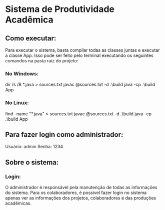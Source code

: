 # Sistema de Produtividade Acadêmica

## Como executar:

Para executar o sistema, basta compilar todas as classes juntas e executar a classe App. Isso pode ser feito pelo terminal executando os seguintes comandos na pasta raiz do projeto:

### No Windows:

dir /s /B *.java > sources.txt
javac @sources.txt -d .\build
java -cp .\build App

### No Linux:

find -name "*.java" > sources.txt
javac @sources.txt -d .\build
java -cp .\build App

## Para fazer login como administrador:

Usuário: admin
Senha: 1234

## Sobre o sistema:

### Login:

O administrador é responsável pela manutenção de todas as informações do sistema. Para os colaboradores, é possível fazer login no sistema apenas ver as informações dos projetos, colaboradores e das produções acadêmicas.


